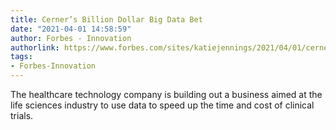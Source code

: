 ```yaml
---
title: Cerner’s Billion Dollar Big Data Bet
date: "2021-04-01 14:58:59"
author: Forbes - Innovation
authorlink: https://www.forbes.com/sites/katiejennings/2021/04/01/cerners-billion-dollar-big-data-bet/
tags:
- Forbes-Innovation
---
```

The healthcare technology company is building out a business aimed at the life sciences industry to use data to speed up the time and cost of clinical trials.